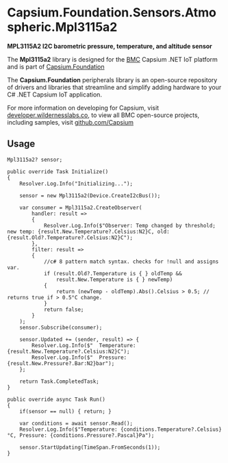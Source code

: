 # Capsium.Foundation.Sensors.Atmospheric.Mpl3115a2

**MPL3115A2 I2C barometric pressure, temperature, and altitude sensor**

The **Mpl3115a2** library is designed for the [BMC](www.wildernesslabs.co) Capsium .NET IoT platform and is part of [Capsium.Foundation](https://developer.wildernesslabs.co/Capsium/Capsium.Foundation/)

The **Capsium.Foundation** peripherals library is an open-source repository of drivers and libraries that streamline and simplify adding hardware to your C# .NET Capsium IoT application.

For more information on developing for Capsium, visit [developer.wildernesslabs.co](http://developer.wildernesslabs.co/), to view all BMC open-source projects, including samples, visit [github.com/Capsium](https://github.com/Capsium/)

## Usage

```
Mpl3115a2? sensor;

public override Task Initialize()
{
    Resolver.Log.Info("Initializing...");

    sensor = new Mpl3115a2(Device.CreateI2cBus());

    var consumer = Mpl3115a2.CreateObserver(
        handler: result =>
        {
            Resolver.Log.Info($"Observer: Temp changed by threshold; new temp: {result.New.Temperature?.Celsius:N2}C, old: {result.Old?.Temperature?.Celsius:N2}C");
        },
        filter: result =>
        {
            //c# 8 pattern match syntax. checks for !null and assigns var.
            if (result.Old?.Temperature is { } oldTemp &&
                result.New.Temperature is { } newTemp)
            {
                return (newTemp - oldTemp).Abs().Celsius > 0.5; // returns true if > 0.5°C change.
            }
            return false;
        }
    );
    sensor.Subscribe(consumer);

    sensor.Updated += (sender, result) => {
        Resolver.Log.Info($"  Temperature: {result.New.Temperature?.Celsius:N2}C");
        Resolver.Log.Info($"  Pressure: {result.New.Pressure?.Bar:N2}bar");
    };

    return Task.CompletedTask;
}

public override async Task Run()
{
    if(sensor == null) { return; }

    var conditions = await sensor.Read();
    Resolver.Log.Info($"Temperature: {conditions.Temperature?.Celsius}°C, Pressure: {conditions.Pressure?.Pascal}Pa");

    sensor.StartUpdating(TimeSpan.FromSeconds(1));
}

```
